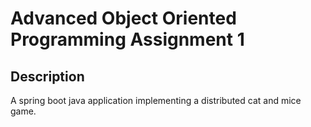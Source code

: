 # Advanced Object Oriented Programming Assignment 1

## Description

A spring boot java application implementing a distributed cat and mice game.
